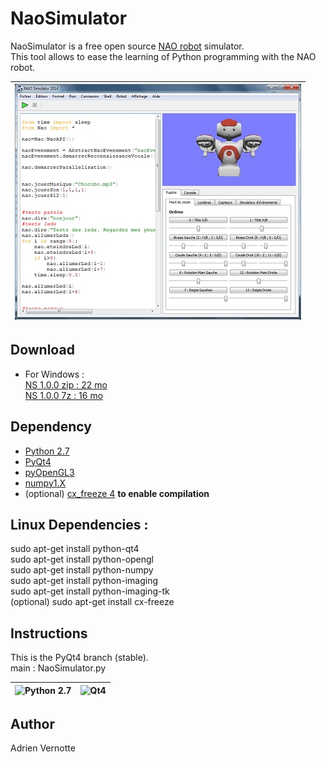 NaoSimulator
============
NaoSimulator is a free open source [NAO robot](http://www.aldebaran.com) simulator.  
This tool allows to ease the learning of Python programming with the NAO robot.  

| ![NaoSimulator](https://raw.githubusercontent.com/AdrienVR/NaoSimulator/master/ns1.jpg "NaoSimulator") |
|:----:|

## Download
* For Windows :   
		[NS 1.0.0 zip : 22 mo](https://drive.google.com/file/d/0B2xlFxzCEekzR2pkOHpnRlpLRTQ/view?usp=sharing)  
		[NS 1.0.0 7z : 16 mo](https://drive.google.com/file/d/0B2xlFxzCEekzSGhvUlNXcTM1RkU/view?usp=sharing)  
	
## Dependency

* [Python 2.7](https://www.python.org/download/releases/2.7.8/)  
* [PyQt4](http://www.riverbankcomputing.co.uk/software/pyqt/download)
* [pyOpenGL3](https://pypi.python.org/pypi/PyOpenGL/3.1.0)
* [numpy1.X](https://pypi.python.org/pypi/numpy)
* (optional) [cx_freeze 4](https://pypi.python.org/pypi/cx_Freeze) **to enable compilation**

## Linux Dependencies :

sudo apt-get install python-qt4  
sudo apt-get install python-opengl  
sudo apt-get install python-numpy  
sudo apt-get install python-imaging  
sudo apt-get install python-imaging-tk  
(optional) sudo apt-get install cx-freeze  

## Instructions

This is the PyQt4 branch (stable).   
main : NaoSimulator.py

| ![Python 2.7](https://www.python.org/static/img/python-logo.png "Python 2.7") | ![Qt4](http://www.fevrierdorian.com/blog/public/logos/Qt_logo002.png "Qt4") |
|:----:|:----:|

## Author

Adrien Vernotte